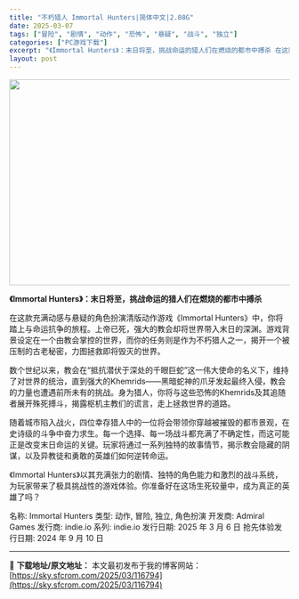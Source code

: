 ```yaml
---
title: "不朽猎人 Immortal Hunters|简体中文|2.08G"
date: 2025-03-07
tags: ["冒险", "剧情", "动作", "恐怖", "悬疑", "战斗", "独立"]
categories: ["PC游戏下载"]
excerpt: "《Immortal Hunters》：末日将至，挑战命运的猎人们在燃烧的都市中搏杀 在这款充满动感与悬疑的角色扮演清版动作游戏《Immortal Hunters》中，你将踏上与命运抗争的旅程。上帝已死，强大的教会却将世界带入末日的深渊。游戏背景设定在一个由教会掌控的世界，而你的任务则是作为不朽猎人之&hellip;"
layout: post
---
```


<img class="aligncenter size-full wp-image-116795" src="https://sky.sfcrom.com/wp-content/uploads/2025/03/2025030704303639.webp" alt="" width="660" height="370" />
<p data-start="0" data-end="45"><strong data-start="0" data-end="45">《Immortal Hunters》：末日将至，挑战命运的猎人们在燃烧的都市中搏杀</strong></p>
<p data-start="47" data-end="182">在这款充满动感与悬疑的角色扮演清版动作游戏《Immortal Hunters》中，你将踏上与命运抗争的旅程。上帝已死，强大的教会却将世界带入末日的深渊。游戏背景设定在一个由教会掌控的世界，而你的任务则是作为不朽猎人之一，揭开一个被压制的古老秘密，力图拯救即将毁灭的世界。</p>
<p data-start="184" data-end="328">数个世纪以来，教会在“抵抗潜伏于深处的千眼巨蛇”这一伟大使命的名义下，维持了对世界的统治，直到强大的Khemrids——黑暗蛇神的爪牙发起最终入侵，教会的力量也遭遇前所未有的挑战。身为猎人，你将与这些恐怖的Khemrids及其追随者展开殊死搏斗，揭露枢机主教们的谎言，走上拯救世界的道路。</p>
<p data-start="330" data-end="459">随着城市陷入战火，四位幸存猎人中的一位将会带领你穿越被摧毁的都市景观，在史诗级的斗争中奋力求生。每一个选择、每一场战斗都充满了不确定性，而这可能正是改变末日命运的关键。玩家将通过一系列独特的故事情节，揭示教会隐藏的阴谋，以及异教徒和勇敢的英雄们如何逆转命运。</p>
<p data-start="461" data-end="545">《Immortal Hunters》以其充满张力的剧情、独特的角色能力和激烈的战斗系统，为玩家带来了极具挑战性的游戏体验。你准备好在这场生死较量中，成为真正的英雄了吗？</p>
名称: Immortal Hunters
类型: 动作, 冒险, 独立, 角色扮演
开发商: Admiral Games
发行商: indie.io
系列: indie.io
发行日期: 2025 年 3 月 6 日
抢先体验发行日期: 2024 年 9 月 10 日

---
📖 **下载地址/原文地址：** 本文最初发布于我的博客网站：[https://sky.sfcrom.com/2025/03/116794](https://sky.sfcrom.com/2025/03/116794)

